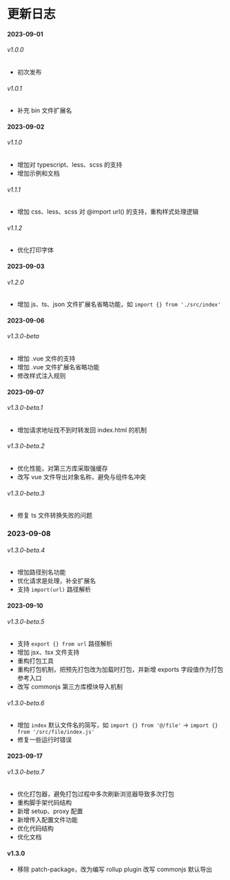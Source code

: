 # 更新日志

#### 2023-09-01

###### v1.0.0

- 初次发布

###### v1.0.1

- 补充 bin 文件扩展名

#### 2023-09-02

###### v1.1.0

- 增加对 typescript、less、scss 的支持
- 增加示例和文档

###### v1.1.1

- 增加 css、less、scss 对 @import url() 的支持，重构样式处理逻辑

###### v1.1.2

- 优化打印字体

#### 2023-09-03

###### v1.2.0

- 增加 js、ts、json 文件扩展名省略功能，如 `import {} from './src/index'`

#### 2023-09-06

###### v1.3.0-beta

- 增加 .vue 文件的支持
- 增加 .vue 文件扩展名省略功能
- 修改样式注入规则

#### 2023-09-07

###### v1.3.0-beta.1

- 增加请求地址找不到时转发回 index.html 的机制

###### v1.3.0-beta.2

- 优化性能，对第三方库采取强缓存
- 改写 vue 文件导出对象名称，避免与组件名冲突

###### v1.3.0-beta.3

- 修复 ts 文件转换失败的问题

### 2023-09-08

###### v1.3.0-beta.4

- 增加路径别名功能
- 优化请求是处理，补全扩展名
- 支持 `import(url)` 路径解析

#### 2023-09-10

###### v1.3.0-beta.5

- 支持 `export {} from url` 路径解析
- 增加 jsx、tsx 文件支持
- 重构打包工具
- 重构打包机制，把预先打包改为加载时打包，并新增 exports 字段值作为打包参考入口
- 改写 commonjs 第三方库模块导入机制

###### v1.3.0-beta.6

- 增加 `index` 默认文件名的简写，如 `import {} from '@/file'` -> `import {} from '/src/file/index.js'`
- 修复一些运行时错误

#### 2023-09-17

###### v1.3.0-beta.7

- 优化打包器，避免打包过程中多次刷新浏览器导致多次打包
- 重构脚手架代码结构
- 新增 setup、proxy 配置
- 新增传入配置文件功能
- 优化代码结构
- 优化文档

#### v1.3.0

- 移除 patch-package，改为编写 rollup plugin 改写 commonjs 默认导出
